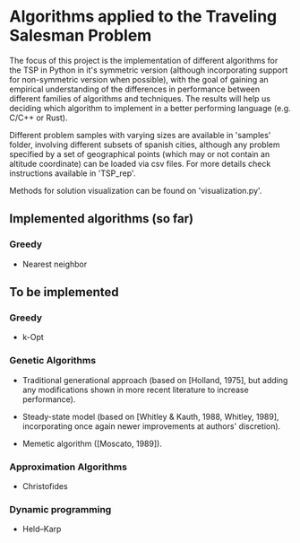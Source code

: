 # Algorithms applied to the Traveling Salesman Problem

The focus of this project is the implementation of different algorithms for the TSP in Python in it's symmetric version (although incorporating support for non-symmetric version when possible), with the goal of gaining an empirical understanding of the differences in performance between different families of algorithms and techniques. The results will help us deciding which algorithm to implement in a better performing language (e.g. C/C++ or Rust).

Different problem samples with varying sizes are available in 'samples' folder, involving different subsets of spanish cities, although any problem specified by a set of geographical points (which may or not contain an altitude coordinate) can be loaded via csv files. For more details check instructions available in 'TSP_rep'.

Methods for solution visualization can be found on 'visualization.py'.

## Implemented algorithms (so far)

### Greedy

* Nearest neighbor

## To be implemented

### Greedy

* k-Opt

### Genetic Algorithms

* Traditional generational approach (based on [Holland, 1975], but adding any modifications shown in more recent literature to increase performance).

* Steady-state model (based on [Whitley & Kauth, 1988, Whitley, 1989], incorporating once again newer improvements at authors' discretion).

* Memetic algorithm ([Moscato, 1989]).

### Approximation Algorithms

* Christofides

### Dynamic programming

* Held–Karp



